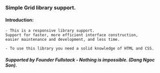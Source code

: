 ### Simple Grid library support.

#### Introduction:
```
- This is a responsive library support. 
Support for faster, more efficient interface construction, 
easier maintenance and development, and less time.

- To use this library you need a solid knowledge of HTML and CSS.
```

##### Supported by Founder Fullstack - Nothing is impossible. (Dang Ngoc Son).
